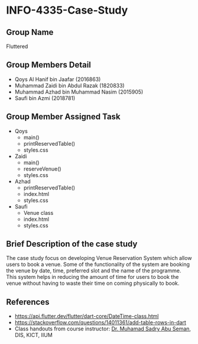 # INFO-4335-Case-Study

## Group Name
Fluttered

## Group Members Detail
* Qoys Al Hanif bin Jaafar (2016863)
* Muhammad Zaidi bin Abdul Razak (1820833)
* Muhammad Azhad bin Muhammad Nasim (2015905)
* Saufi bin Azmi (2018781)

## Group Member Assigned Task
* Qoys
  * main() 
  * printReservedTable()
  * styles.css
* Zaidi
  * main() 
  * reserveVenue()
  * styles.css
* Azhad
  * printReservedTable()
  * index.html
  * styles.css
* Saufi
  * Venue class 
  * index.html
  * styles.css

## Brief Description of the case study
The case study focus on developing Venue Reservation System which allow users to book a venue. Some of the functionality of the system are booking the venue by date, time, preferred slot and the name of the programme. This system helps in reducing the amount of time for users to book the venue without having to waste their time on coming physically to book.

## References
* https://api.flutter.dev/flutter/dart-core/DateTime-class.html
* https://stackoverflow.com/questions/14011361/add-table-rows-in-dart
* Class handouts from course instructor: [Dr. Muhamad Sadry Abu Seman](https://github.com/muhdsadry), DIS, KICT, IIUM
  
